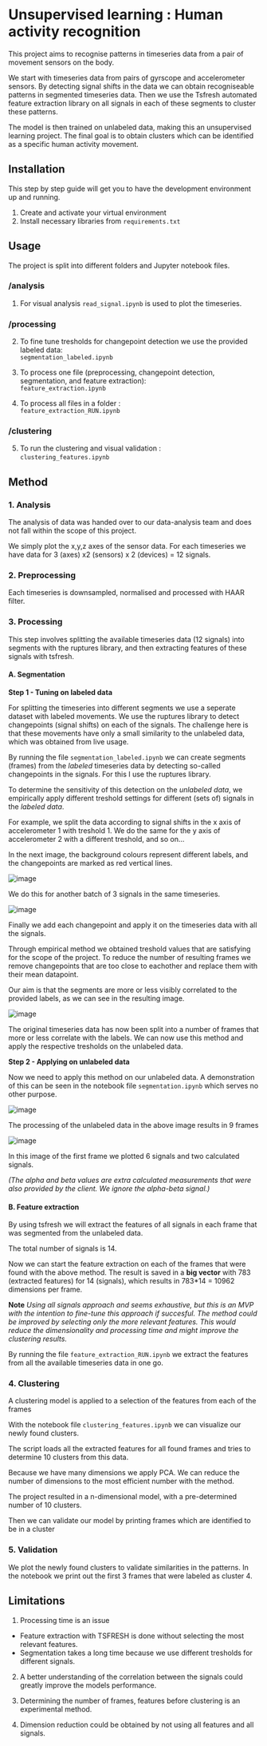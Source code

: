 # Unsupervised learning : Human activity recognition

This project aims to recognise patterns in timeseries data from a pair of movement sensors on the body. 

We start with timeseries data from pairs of gyrscope and accelerometer sensors. By detecting signal shifts in the data we can obtain recogniseable patterns in segmented timeseries data. Then we use the Tsfresh automated feature extraction library on all signals in each of these segments to cluster these patterns.

The model is then trained on unlabeled data, making this an unsupervised learning project. The final goal is to obtain clusters which can be identified as a specific human activity movement.

## Installation

This step by step guide will get you to have the development environment up and running.

1. Create and activate your virtual environment
2. Install necessary libraries from `requirements.txt`
 
## Usage

The project is split into different folders and Jupyter notebook files.<br>

### /analysis

1. For visual analysis `read_signal.ipynb` is used to plot the timeseries.<br>

### /processing

2. To fine tune tresholds for changepoint detection we use the provided labeled data:<br>
`segmentation_labeled.ipynb`

3. To process one file (preprocessing, changepoint detection, segmentation, and feature extraction): <br>
`feature_extraction.ipynb`

4. To process all files in a folder : <br>
`feature_extraction_RUN.ipynb` <br>

### /clustering

5. To run the clustering and visual validation :<br>
`clustering_features.ipynb`<br>
 
## Method

### 1. **Analysis**
The analysis of data was handed over to our data-analysis team and does not fall within the scope of this project.

We simply plot the x,y,z axes of the sensor data. For each timeseries we have data for 3 (axes) x2 (sensors) x 2 (devices) = 12 signals. 

### 2. **Preprocessing**
Each timeseries is downsampled, normalised and processed with HAAR filter.

### 3. **Processing**
This step involves splitting the available timeseries data (12 signals) into segments with the ruptures library, and then extracting features of these signals with tsfresh.

#### **A. Segmentation**

**Step 1 - Tuning on labeled data**

For splitting the timeseries into different segments we use a seperate dataset with labeled movements. We use the ruptures library to detect changepoints (signal shifts) on each of the signals. The challenge here is that these movements have only a small similarity to the unlabeled data, which was obtained from live usage.

By running the file `segmentation_labeled.ipynb` we can create segments (frames) from the *labeled* timeseries data by detecting so-called changepoints in the signals. For this I use the ruptures library.

To determine the sensitivity of this detection on the *unlabeled data*, we empirically apply different treshold settings for different (sets of) signals in the *labeled data*.

For example, we split the data according to signal shifts in the x axis of accelerometer 1 with treshold 1. We do the same for the y axis of accelerometer 2 with a different treshold, and so on...

In the next image, the background colours represent different labels, and the changepoints are marked as red vertical lines.

![image](/assets/segmentation_1_signal.png)

We do this for another batch of 3 signals in the same timeseries.

![image](/assets/segmentation_3_signal.png)

Finally we add each changepoint and apply it on the timeseries data with all the signals.

Through empirical method we obtained treshold values that are satisfying for the scope of the project. To reduce the number of resulting frames we remove changepoints that are too close to eachother and replace them with their mean datapoint. 

Our aim is that the segments are more or less visibly correlated to the provided labels, as we can see in the resulting image.

![image](/assets/segmentation_12_signals.png)

The original timeseries data has now been split into a number of frames that more or less correlate with the labels. We can now use this method and apply the respective tresholds on the unlabeled data.

**Step 2 - Applying on unlabeled data**

Now we need to apply this method on our unlabeled data. A demonstration of this can be seen in the notebook file `segmentation.ipynb` which serves no other purpose.

![image](/assets/changepoints_unlabeled_1.png)

The processing of the unlabeled data in the above image results in 9 frames

![image](/assets/frame_unlabeled_1.png)

In this image of the first frame we plotted 6 signals and two calculated signals. 

*(The alpha and beta values are extra calculated measurements that were also provided by the client. We ignore the alpha-beta signal.)*

#### **B. Feature extraction**

By using tsfresh we will extract the features of all signals in each frame that was segmented from the unlabeled data.
 
The total number of signals is 14. 

Now we can start the feature extraction on each of the frames that were found with the above method. The result is saved in a **big vector** with 783 (extracted features) for 14 (signals), which results in 783*14 = 10962 dimensions per frame. 

**Note** *Using all signals approach and seems exhaustive, but this is an MVP with the intention to fine-tune this approach if succesful. The method could be improved by selecting only the more relevant features. This would reduce the dimensionality and processing time and might improve the clustering results.*

By running the file `feature_extraction_RUN.ipynb` we extract the features from all the available timeseries data in one go.

### 4. **Clustering**
A clustering model is applied to a selection of the features from each of the frames

With the notebook file `clustering_features.ipynb` we can visualize our newly found clusters.

The script loads all the extracted features for all found frames and tries to determine 10 clusters from this data.

Because we have many dimensions we apply PCA. We can reduce the number of dimensions to the most efficient number with the method.

The project resulted in a n-dimensional model, with a pre-determined number of 10 clusters.

Then we can validate our model by printing frames which are identified to be in a cluster

### 5. **Validation**

We plot the newly found clusters to validate similarities in the patterns. In the notebook we print out the first 3 frames that were labeled as cluster 4.
 
## Limitations

1. Processing time is an issue

- Feature extraction with TSFRESH is done without selecting the most relevant features. 
- Segmentation takes a long time because we use different tresholds for different signals.

2. A better understanding of the correlation between the signals could greatly improve the models performance.

3. Determining the number of frames, features before clustering is an experimental method. 

4. Dimension reduction could be obtained by not using all features and all signals. 

 
